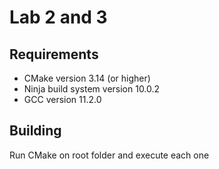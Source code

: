 # Lab 2 and 3

## Requirements

- CMake version 3.14 (or higher)
- Ninja build system version 10.0.2
- GCC version 11.2.0

## Building

Run CMake on root folder and execute each one
